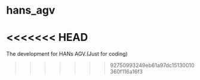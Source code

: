 # hans_agv
<<<<<<< HEAD
=======
The development for HANs AGV.(Just for coding)
>>>>>>> 92750993249eb61a97dc15130010360f116a16f3
